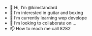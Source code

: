 - 👋 Hi, I’m @kimstandard
- 👀 I’m interested in guitar and boxing
- 🌱 I’m currently learning wep develope
- 💞️ I’m looking to collaborate on ...
- 📫 How to reach me call 8282

<!---
kimstandard/kimstandard is a ✨ special ✨ repository because its `README.md` (this file) appears on your GitHub profile.
You can click the Preview link to take a look at your changes.
--->

